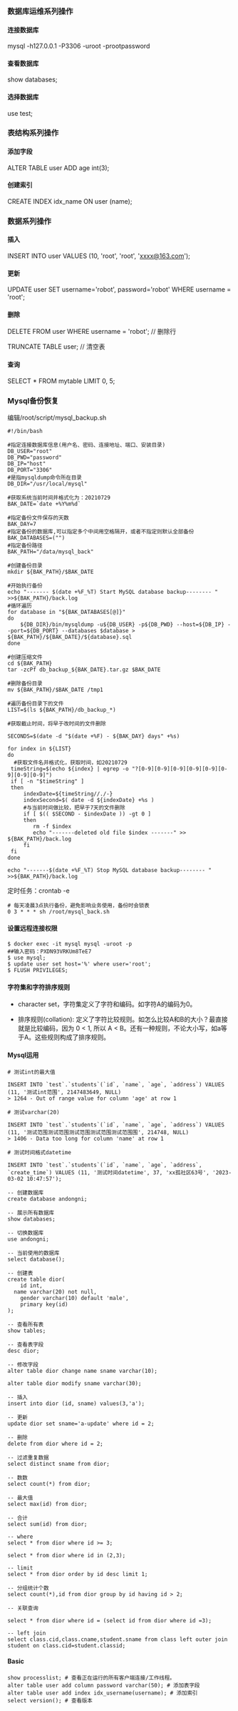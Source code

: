 ### 数据库运维系列操作
#### 连接数据库
mysql -h127.0.0.1 -P3306 -uroot -prootpassword

#### 查看数据库
show databases;

#### 选择数据库
use test;

### 表结构系列操作
#### 添加字段
ALTER TABLE user
ADD age int(3); 

#### 创建索引
CREATE INDEX idx_name
ON user (name);

### 数据系列操作
#### 插入
INSERT INTO user
VALUES (10, 'root', 'root', 'xxxx@163.com');

#### 更新
UPDATE user
SET username='robot', password='robot'
WHERE username = 'root';

#### 删除
DELETE FROM user
WHERE username = 'robot'; // 删除行

TRUNCATE TABLE user; // 清空表

#### 查询
SELECT * FROM mytable LIMIT 0, 5;

### Mysql备份恢复
编辑/root/script/mysql_backup.sh

```
#!/bin/bash
 
#指定连接数据库信息(用户名、密码、连接地址、端口、安装目录)
DB_USER="root"
DB_PWD="password"
DB_IP="host"
DB_PORT="3306"
#是指mysqldump命令所在目录
DB_DIR="/usr/local/mysql"
 
#获取系统当前时间并格式化为：20210729
BAK_DATE=`date +%Y%m%d`
 
#指定备份文件保存的天数
BAK_DAY=7
#指定备份的数据库,可以指定多个中间用空格隔开，或者不指定则默认全部备份
BAK_DATABASES=("")
#指定备份路径
BAK_PATH="/data/mysql_back"
 
#创建备份目录
mkdir ${BAK_PATH}/$BAK_DATE
 
#开始执行备份
echo "------- $(date +%F_%T) Start MySQL database backup-------- " >>${BAK_PATH}/back.log
#循环遍历
for database in "${BAK_DATABASES[@]}"
do  
    ${DB_DIR}/bin/mysqldump -u${DB_USER} -p${DB_PWD} --host=${DB_IP} --port=${DB_PORT} --databases $database > ${BAK_PATH}/${BAK_DATE}/${database}.sql
done
 
#创建压缩文件
cd ${BAK_PATH}
tar -zcPf db_backup_${BAK_DATE}.tar.gz $BAK_DATE
 
#删除备份目录
mv ${BAK_PATH}/$BAK_DATE /tmp1
 
#遍历备份目录下的文件
LIST=$(ls ${BAK_PATH}/db_backup_*)
 
#获取截止时间，将早于改时间的文件删除
 
SECONDS=$(date -d "$(date +%F) - ${BAK_DAY} days" +%s)
 
for index in ${LIST}
do 
  #获取文件名并格式化，获取时间，如20210729
 timeString=$(echo ${index} | egrep -o "?[0-9][0-9][0-9][0-9][0-9][0-9][0-9][0-9]")
 if [ -n "$timeString" ]
 then
     indexDate=${timeString//./-}
     indexSecond=$( date -d ${indexDate} +%s )
     #与当前时间做比较，把早于7天的文件删除
     if [ $(( $SECOND - $indexDate )) -gt 0 ]
     then 
        rm -f $index
        echo "-------deleted old file $index -------" >> ${BAK_PATH}/back.log
     fi
 fi
done
 
echo "-------$(date +%F_%T) Stop MySQL database backup-------- " >>${BAK_PATH}/back.log
```
定时任务：crontab -e

```
# 每天凌晨3点执行备份，避免影响业务使用，备份时会锁表
0 3 * * * sh /root/mysql_back.sh
```

#### 设置远程连接权限
```
$ docker exec -it mysql mysql -uroot -p
##输入密码：PXDN93VRKUm8TeE7
$ use mysql;
$ update user set host='%' where user='root';
$ FLUSH PRIVILEGES;
```

#### 字符集和字符排序规则
- character set，字符集定义了字符和编码。如字符A的编码为0。

- 排序规则(collation): 定义了字符比较规则。如怎么比较A和B的大小？最直接就是比较编码，因为 0 < 1, 所以 A < B。还有一种规则，不论大小写，如a等于A。这些规则构成了排序规则。

#### Mysql运用
```
# 测试int的最大值

INSERT INTO `test`.`students`(`id`, `name`, `age`, `address`) VALUES (11, '测试int范围', 2147483649, NULL)
> 1264 - Out of range value for column 'age' at row 1

# 测试varchar(20)

INSERT INTO `test`.`students`(`id`, `name`, `age`, `address`) VALUES (11, '测试范围测试范围测试范围测试范围测试范围围', 214748, NULL)
> 1406 - Data too long for column 'name' at row 1

# 测试时间格式datetime

INSERT INTO `test`.`students`(`id`, `name`, `age`, `address`, `create_time`) VALUES (11, '测试时间datetime', 37, 'xx孤社区63号', '2023-03-02 10:47:57');

-- 创建数据库
create database andongni; 

-- 展示所有数据库
show databases;

-- 切换数据库
use andongni;

-- 当前使用的数据库
select database();

-- 创建表
create table dior(
	id int,
  name varchar(20) not null,
	gender varchar(10) default 'male', 
	primary key(id)
);

-- 查看所有表
show tables;

-- 查看表字段
desc dior;

-- 修改字段
alter table dior change name sname varchar(10);

alter table dior modify sname varchar(30);

-- 插入
insert into dior (id, sname) values(3,'a');

-- 更新
update dior set sname='a-update' where id = 2;

-- 删除
delete from dior where id = 2;

-- 过滤重复数据
select distinct sname from dior;

-- 数数
select count(*) from dior;

-- 最大值
select max(id) from dior;

-- 合计
select sum(id) from dior;

-- where
select * from dior where id >= 3;

select * from dior where id in (2,3);

-- limit
select * from dior order by id desc limit 1;

-- 分组统计个数
select count(*),id from dior group by id having id > 2;

-- 关联查询

select * from dior where id = (select id from dior where id =3);

-- left join
select class.cid,class.cname,student.sname from class left outer join student on class.cid=student.classid;

```

#### Basic
```
show processlist; # 查看正在运行的所有客户端连接/工作线程。
alter table user add column password varchar(50); # 添加表字段
alter table user add index idx_username(username); # 添加索引
select version(); # 查看版本
```